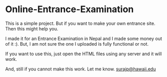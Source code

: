 # Online-Entrance-Examination


This is a simple project. But if you want to make your own entrance site. Then this might help you.

I made it for an Entrance Examination in Nepal and I made some money out of it :). But, I am not sure the one I uploaded is fully functional or not.

If you want to use this, just open the HTML files using any server and it will work.

And, still if you cannot make this work. Let me know. surajp@hawaii.edu
